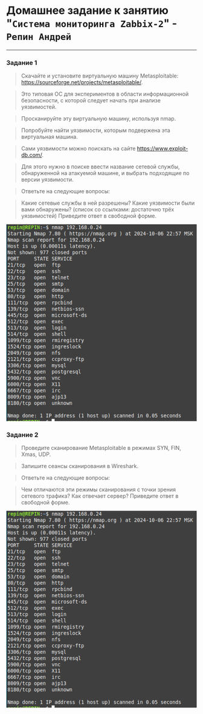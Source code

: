 # Домашнее задание к занятию "`Система мониторинга Zabbix-2`" - `Репин Андрей`


---

### Задание 1

>Скачайте и установите виртуальную машину Metasploitable: https://sourceforge.net/projects/metasploitable/.

>Это типовая ОС для экспериментов в области информационной безопасности, с которой следует начать при анализе уязвимостей.

>Просканируйте эту виртуальную машину, используя nmap.

>Попробуйте найти уязвимости, которым подвержена эта виртуальная машина.

>Сами уязвимости можно поискать на сайте https://www.exploit-db.com/.

>Для этого нужно в поиске ввести название сетевой службы, обнаруженной на атакуемой машине, и выбрать подходящие по версии уязвимости.

>Ответьте на следующие вопросы:

>Какие сетевые службы в ней разрешены?
>Какие уязвимости были вами обнаружены? (список со ссылками: достаточно трёх уязвимостей)
>Приведите ответ в свободной форме.

![скриншот ](https://github.com/RepinAndrey/Security_1/blob/main/img/1.png)

### Задание 2

>Проведите сканирование Metasploitable в режимах SYN, FIN, Xmas, UDP.

>Запишите сеансы сканирования в Wireshark.

>Ответьте на следующие вопросы:

>Чем отличаются эти режимы сканирования с точки зрения сетевого трафика?
>Как отвечает сервер?
>Приведите ответ в свободной форме.

![скриншот ](https://github.com/RepinAndrey/Security_1/blob/main/img/1.png)